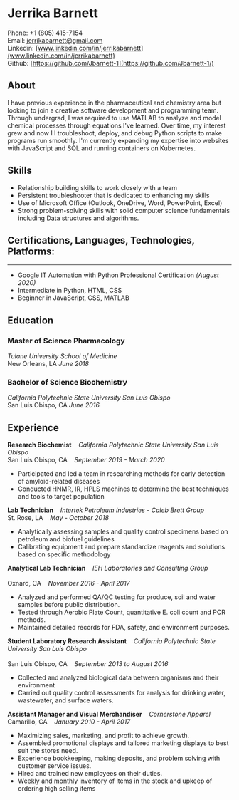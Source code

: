 # Jerrika Barnett
Phone: +1 (805) 415-7154</br>
Email: jerrikabarnett@gmail.com</br>
Linkedin: [www.linkedin.com/in/jerrikabarnett](www.linkedin.com/in/jerrikabarnett)</br>
Github: [https://github.com/Jbarnett-1](https://github.com/Jbarnett-1/)</br>

## About
I have previous experience in the pharmaceutical and chemistry area but looking to join a creative software development and programming team. Through undergrad, I was required to use MATLAB to analyze and model chemical processes through equations I've learned. Over time, my interest grew and now I l troubleshoot, deploy, and debug Python scripts to make programs run smoothly. I'm currently expanding my expertise into websites with JavaScript and SQL and running containers on Kubernetes.

## Skills
-	Relationship building skills to work closely with a team
-	Persistent troubleshooter that is dedicated to enhancing my skills
-	Use of Microsoft Office (Outlook, OneDrive, Word, PowerPoint, Excel)
-	Strong problem-solving skills with solid computer science fundamentals including Data structures and algorithms.

## Certifications, Languages, Technologies, Platforms:
-------------------------------------------------------------
-	Google IT Automation with Python Professional Certification _(August 2020)_
- Intermediate in Python, HTML, CSS
- Beginner in JavaScript, CSS, MATLAB

## Education
### Master of Science Pharmacology
_Tulane University School of Medicine_ </br>
New Orleans, LA _June 2018_ </br>

### Bachelor of Science Biochemistry
_California Polytechnic State University San Luis Obispo_ </br>
San Luis Obispo, CA _June 2016_ </br>

## Experience
**Research Biochemist**	&nbsp;&nbsp; _California Polytechnic State University San Luis Obispo_ </br>
San Luis Obispo, CA &nbsp;&nbsp; _September 2019 - March 2020_ </br>
-	Participated and led a team in researching methods for early detection of amyloid-related diseases </br>
-	Conducted HNMR, IR, HPLS machines to determine the best techniques and tools to target population </br>

**Lab Technician** &nbsp;&nbsp; _Intertek Petroleum Industries - Caleb Brett Group_ </br>
St. Rose, LA &nbsp;&nbsp; _May - October 2018_ </br>
-	Analytically assessing samples and quality control specimens based on petroleum and biofuel guidelines </br>
-	Calibrating equipment and prepare standardize reagents and solutions based on specific methodology </br>

**Analytical Lab Technician**	&nbsp;&nbsp; _IEH Laboratories and Consulting Group_ </br>						 
Oxnard, CA &nbsp;&nbsp; _November 2016 - April 2017_ </br>
-	Analyzed and performed QA/QC testing for produce, soil and water samples before public distribution. </br>
-	Tested through Aerobic Plate Count, quantitative E. coli count and PCR methods. </br>
-	Maintained detailed records for FDA, safety, and environment purposes. </br>

**Student Laboratory Research Assistant** &nbsp;&nbsp; _California Polytechnic State University San Luis Obispo_ </br>			   
San Luis Obispo, CA &nbsp;&nbsp; _September 2013 to August 2016_ </br>	
-	Collected and analyzed biological data between organisms and their environment </br>
-	Carried out quality control assessments for analysis for drinking water, wastewater, and surface waters. </br>

**Assistant Manager and Visual Merchandiser** &nbsp;&nbsp; _Cornerstone Apparel_ </br>
Camarillo, CA &nbsp;&nbsp; _January 2010 - April 2017_ </br>
-	Maximizing sales, marketing, and profit to achieve growth. </br>
-	Assembled promotional displays and tailored marketing displays to best suit the stores need. </br>
-	Experience bookkeeping, making deposits, and problem solving with customer service issues. </br>
-	Hired and trained new employees on their duties. </br>
-	Weekly and monthly inventory of items in the stock and upkeep of ordering high selling items </br>
